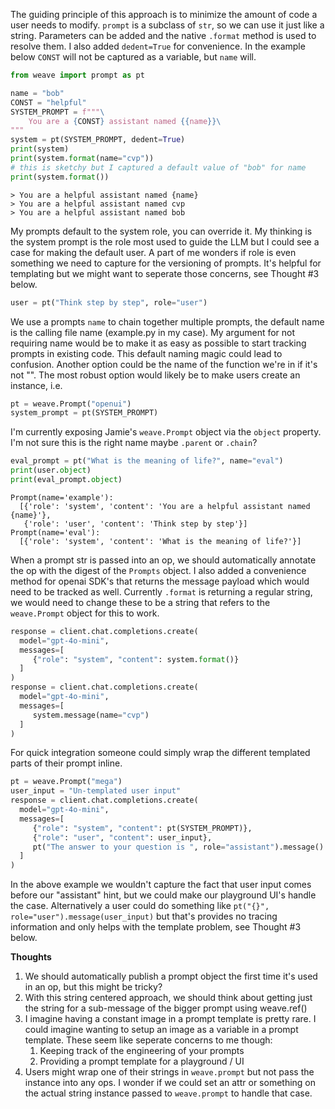 The guiding principle of this approach is to minimize the amount of code a user needs to modify.
`prompt` is a subclass of `str`, so we can use it just like a string. Parameters can be added and
the native `.format` method is used to resolve them.  I also added `dedent=True` for convenience.
In the example below `CONST` will not be captured as a variable, but `name` will.

```python
from weave import prompt as pt

name = "bob"
CONST = "helpful"
SYSTEM_PROMPT = f"""\
    You are a {CONST} assistant named {{name}}\
"""
system = pt(SYSTEM_PROMPT, dedent=True)
print(system)
print(system.format(name="cvp"))
# this is sketchy but I captured a default value of "bob" for name
print(system.format())
```
```shell
> You are a helpful assistant named {name}
> You are a helpful assistant named cvp
> You are a helpful assistant named bob
```

My prompts default to the system role, you can override it.  My thinking is the system prompt is the role
most used to guide the LLM but I could see a case for making the default user.  A part of me wonders if role is
even something we need to capture for the versioning of prompts.  It's helpful for templating but we might want
to seperate those concerns, see Thought #3 below.

```python
user = pt("Think step by step", role="user")
```

We use a prompts `name` to chain together multiple prompts, the default name is the calling file name (example.py
in my case).  My argument for not requiring name would be to make it as easy as possible to start tracking prompts in
existing code.  This default naming magic could lead to confusion.  Another option could be the name of the function
we're in if it's not "<module>".  The most robust option would likely be to make users create an instance, i.e.

```python
pt = weave.Prompt("openui")
system_prompt = pt(SYSTEM_PROMPT)
```

I'm currently exposing Jamie's `weave.Prompt` object via the `object` property.  I'm not sure this is the right name
maybe `.parent` or `.chain`?

```python
eval_prompt = pt("What is the meaning of life?", name="eval")
print(user.object)
print(eval_prompt.object)
```
```shell
Prompt(name='example'):
  [{'role': 'system', 'content': 'You are a helpful assistant named {name}'},
   {'role': 'user', 'content': 'Think step by step'}]
Prompt(name='eval'):
  [{'role': 'system', 'content': 'What is the meaning of life?'}]
```

When a prompt str is passed into an op, we should automatically annotate the op with the digest of the `Prompts` object.
I also added a convenience method for openai SDK's that returns the message payload which would need to be tracked
as well.  Currently `.format` is returning a regular string, we would need to change these to be a string that refers to
the `weave.Prompt` object for this to work.

```python
response = client.chat.completions.create(
  model="gpt-4o-mini",
  messages=[
     {"role": "system", "content": system.format()}
  ]
)
response = client.chat.completions.create(
  model="gpt-4o-mini",
  messages=[
     system.message(name="cvp")
  ]
)
```

For quick integration someone could simply wrap the different templated parts of their prompt inline. 

```python
pt = weave.Prompt("mega")
user_input = "Un-templated user input"
response = client.chat.completions.create(
  model="gpt-4o-mini",
  messages=[
     {"role": "system", "content": pt(SYSTEM_PROMPT)},
     {"role": "user", "content": user_input},
     pt("The answer to your question is ", role="assistant").message()
  ]
)
```

In the above example we wouldn't capture the fact that user input comes before our "assistant" hint, but we could make our
playground UI's handle the case.  Alternatively a user could do something like `pt("{}", role="user").message(user_input)`
but that's provides no tracing information and only helps with the template problem, see Thought #3 below.

**Thoughts**

1. We should automatically publish a prompt object the first time it's used in an op, but this might be tricky?
2. With this string centered approach, we should think about getting just the string for a sub-message of
   the bigger prompt using weave.ref()
3. I imagine having a constant image in a prompt template is pretty rare.  I could imagine wanting to setup an image as a
   variable in a prompt template.  These seem like seperate concerns to me though:
   1. Keeping track of the engineering of your prompts
   2. Providing a prompt template for a playground / UI
4. Users might wrap one of their strings in `weave.prompt` but not pass the instance into any ops.  I wonder if we could
   set an attr or something on the actual string instance passed to `weave.prompt` to handle that case.
